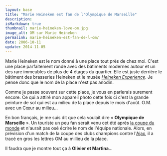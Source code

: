 ```yaml
---
layout: base
title: "Marie Heineken est fan de l'Olympique de Marseille"
description: 
isMarkdown: true
thumbnail: marie-heineken-love-om.jpg
image_alt: OM sur Marie Heineken
permalink: marie-heineken-est-fan-de-l-om/
date: 2006-10-11
update: 2014-11-05
---
```




Marie Heineken est le nom donné à une place tout près de chez moi. C'est une place parfaitement ronde avec des bâtiments modernes autour et un des rare immeubles de plus de 4 étages du quartier. Elle est juste derrière le bâtiment des brasseries Heineken et le musée *[Heineken Experience](http://www.heinekenexperience.com/index.jsp)*. Je pense donc que le nom de la place n'est pas anodin.

Comme je passe souvent sur cette place, je vous en parlerais surement encore. Ce qui a attiré mon appareil photo cette fois ci c'est la grande peinture de sol qui est au milieu de la place depuis le mois d'août. O.M. avec un Cœur au milieu...

<!-- ![OM sur Marie Heineken](marie-heineken-love-om.jpg){.center} -->

En bon français, je me suis dit que cela voulait dire « **Olympique de Marseille** ». Un touriste un peu fan serait venu cet été après [la coupe du monde](/on-est-en-finale) et n'aurait pas osé écrire le nom de l'équipe nationale. Alors, en prévision d'un match de la coupe des clubs champions contre l'[Ajax](http://www.ajax.nl/web/show), il a tracé en gros les lettres OM au millieu de la place.

Il faudra que je montre tout ça à **Olivier et Martina**...